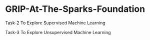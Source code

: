 # GRIP-At-The-Sparks-Foundation

Task-2 To Explore Supervised Machine Learning

Task-3 To Explore Unsupervised Machine Learning
